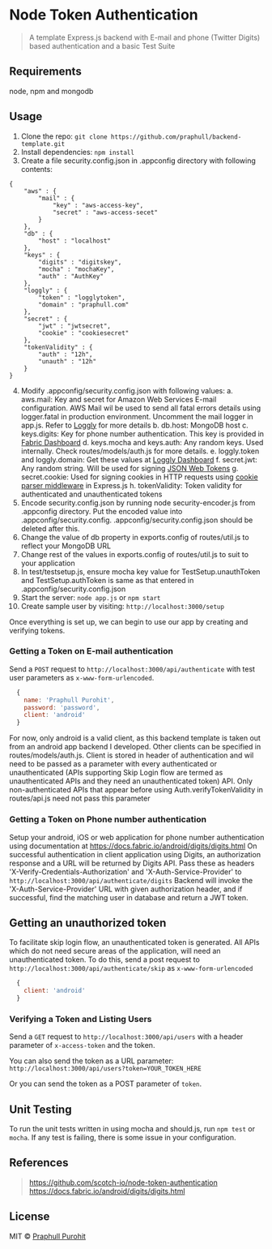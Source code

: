# Node Token Authentication
> A template Express.js backend with E-mail and phone (Twitter Digits) based authentication and a basic Test Suite


## Requirements

node, npm and mongodb

## Usage

1. Clone the repo: `git clone https://github.com/praphull/backend-template.git`
2. Install dependencies: `npm install`
3. Create a file security.config.json in .appconfig directory with following contents:
```
{
	"aws" : {
		"mail" : {
			"key" : "aws-access-key",
			"secret" : "aws-access-secet"
		}
	},
	"db" : {
		"host" : "localhost"
	},
	"keys" : {
		"digits" : "digitskey",
		"mocha" : "mochaKey",
		"auth" : "AuthKey"
	},
	"loggly" : {
		"token" : "logglytoken",
		"domain" : "praphull.com"
	},
	"secret" : {
		"jwt" : "jwtsecret",
		"cookie" : "cookiesecret"
	},
	"tokenValidity" : {
		"auth" : "12h",
		"unauth" : "12h"
	}
}
```
4. Modify .appconfig/security.config.json with following values:
 a. aws.mail: Key and secret for Amazon Web Services E-mail configuration. AWS Mail wil be used to send all fatal errors details using logger.fatal in production environment. Uncomment the mail logger in app.js. Refer to [Loggly](https://github.com/winstonjs/node-loggly) for more details
 b. db.host: MongoDB host
 c. keys.digits: Key for phone number authentication. This key is provided in [Fabric Dashboard](https://fabric.io/dashboard)
 d. keys.mocha and keys.auth: Any random keys. Used internally. Check routes/models/auth.js for more details.
 e. loggly.token and loggly.domain:  Get these values at [Loggly Dashboard](https://www.loggly.com/)
 f. secret.jwt: Any random string. Will be used for signing [JSON Web Tokens](https://jwt.io/)
 g. secret.cookie: Used for signing cookies in HTTP requests using [cookie parser middleware](https://www.npmjs.com/package/cookie-parser) in Express.js
 h. tokenValidity: Token validity for authenticated and unauthenticated tokens
5. Encode security.config.json by running node security-encoder.js from .appconfig directory. Put the encoded value into .appconfig/security.config. .appconfig/security.config.json should be deleted after this.
6. Change the value of db property in exports.config of routes/util.js to reflect your MongoDB URL
7. Change rest of the values in exports.config of routes/util.js to suit to your application
8. In test/testsetup.js, ensure mocha key value for TestSetup.unauthToken and TestSetup.authToken is same as that entered in .appconfig/security.config.json
9. Start the server: `node app.js` or `npm start`
10. Create sample user by visiting: `http://localhost:3000/setup`

Once everything is set up, we can begin to use our app by creating and verifying tokens.

### Getting a Token on E-mail authentication

Send a `POST` request to `http://localhost:3000/api/authenticate` with test user parameters as `x-www-form-urlencoded`. 

``` js
  {
    name: 'Praphull Purohit',
    password: 'password',
	client: 'android'
  }
```
For now, only android is a valid client, as this backend template is taken out from an android app backend I developed. Other clients can be specified in routes/models/auth.js.
Client is stored in header of authentication and wil need to be passed as a parameter with every authenticated or unauthenticated (APIs supporting Skip Login flow are termed as unauthenticated APIs and they need an unauthenticated token) API.
Only non-authenticated APIs that appear before using Auth.verifyTokenValidity in routes/api.js need not pass this parameter

### Getting a Token on Phone number authentication

Setup your android, iOS or web application for phone number authentication using documentation at https://docs.fabric.io/android/digits/digits.html
On successful authentication in client application using Digits, an authorization response and a URL will be returned by Digits API.
Pass these as headers 'X-Verify-Credentials-Authorization' and 'X-Auth-Service-Provider' to `http://localhost:3000/api/authenticate/digits`
Backend will invoke the 'X-Auth-Service-Provider' URL with given authorization header, and if successful, find the matching user in database and return a JWT token.

## Getting an unauthorized token

To facilitate skip login flow, an unauthenticated token is generated. All APIs which do not need secure areas of the application, will need an unauthenticated token.
To do this, send a post request to `http://localhost:3000/api/authenticate/skip` as `x-www-form-urlencoded`
``` js
  {
    client: 'android'
  }
```

### Verifying a Token and Listing Users

Send a `GET` request to `http://localhost:3000/api/users` with a header parameter of `x-access-token` and the token.

You can also send the token as a URL parameter: `http://localhost:3000/api/users?token=YOUR_TOKEN_HERE`

Or you can send the token as a POST parameter of `token`.

## Unit Testing
To run the unit tests written in using mocha and should.js, run `npm test` or `mocha`.
If any test is failing, there is some issue in your configuration.

## References
> https://github.com/scotch-io/node-token-authentication
> https://docs.fabric.io/android/digits/digits.html

## License

MIT © [Praphull Purohit](http://praphull.com)

